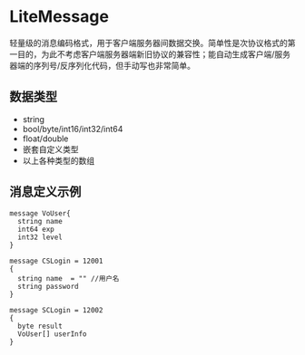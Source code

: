LiteMessage
===========

轻量级的消息编码格式，用于客户端服务器间数据交换。简单性是次协议格式的第一目的，为此不考虑客户端服务器端新旧协议的兼容性；能自动生成客户端/服务器端的序列号/反序列化代码，但手动写也非常简单。

数据类型
--------
- string
- bool/byte/int16/int32/int64
- float/double
- 嵌套自定义类型
- 以上各种类型的数组

消息定义示例
--------

	message VoUser{
	  string name
	  int64 exp
	  int32 level
	}
	
	message CSLogin = 12001 
	{
	  string name  = "" //用户名
	  string password
	}
	
	message SCLogin = 12002
	{
	  byte result
	  VoUser[] userInfo
	}

